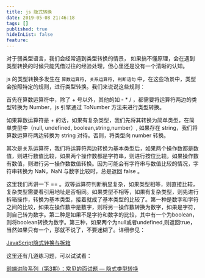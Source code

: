 ```yaml
---
title: js 隐式转换
date: 2019-05-08 21:46:18
tags: []
published: true
hideInList: false
feature: 
---
```

对于弱类型语言，我们会经常遇到类型转换的情景， 如果搞不懂原理，会在遇到类型转换的时候只能凭借过往的经验处理，但心里还是没有一个清晰的认知。

js 的类型转换多发生在 `算数运算符`，`关系运算符`，`判断语句` 中，在这些场景中，类型会按照特定的规则，进行类型转换。我们来说说这些规则：

首先在算数运算符中，除了 + 号以外，其他的如 - * / ，都需要将运算符两边的类型转换为 Number，js 引擎通过 ToNumber 方法来进行类型转换。

如果算数运算符是 + 的话，如果有复杂类型，我们先将其转换为简单类型，在简单类型中（null, undefined, boolean,string,number）, 如果存在 string，我们将算数运算符两边转换为 string 对待。否则，将类型向 number 转换。

其次是关系运算符，我们将运算符两边转换为基本类型后，如果两个操作数都是数值，则进行数值比较，如果两个操作数都是字符串，则进行按位比较。如果操作数有数值，则进行另一操作数数值转换。因为可能会有字符串与数值比较的情况，字符串转换为 NaN，NaN 与数字比较时，总是返回 false 。

这里我们再讲一下 == 。双等运算符判断稍显复杂，如果类型相等，则直接比较，复杂类型需要看引用地址是否相同。如果类型不相等，如果有复杂类型，则先进行拆箱操作，转换为基本类型，接着就成了基本类型的比较了。第一种是数字和字符之间的比较，如果左操作数中是数字，则将另一操作数转换为数字，如果是字符，则自己转为数字。第二种是如果不是字符和数字的比较，其中有一个为boolean，则将boolean转换为数字。第三种，如果两个为null或者undefined,则返回true，当然如果只有一个，那就不说了，不要迷糊了。详细参见：

[JavaScript隐式转换与拆箱](https://github.com/ck18781145809/blog/issues/2)

这里还有几道练习题，可以试试看：

[前端进阶系列（第3期）：常见的面试题 — 隐式类型转换](https://www.hankewins.com/blog/%E5%89%8D%E7%AB%AF%E8%BF%9B%E9%98%B6%E7%B3%BB%E5%88%97%EF%BC%88%E7%AC%AC3%E6%9C%9F%EF%BC%89%EF%BC%9A%E5%B8%B8%E8%A7%81%E7%9A%84%E9%9D%A2%E8%AF%95%E9%A2%98-%E2%80%94-%E9%9A%90%E5%BC%8F%E7%B1%BB%E5%9E%8B%E8%BD%AC%E6%8D%A2/)






